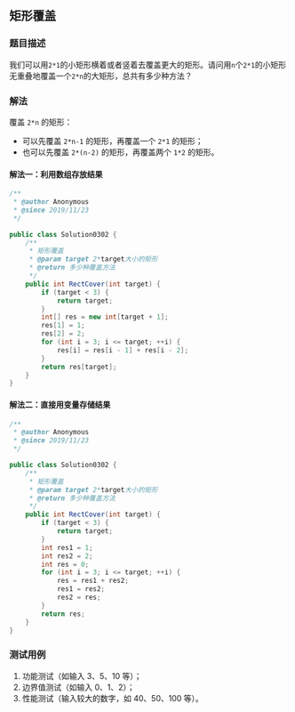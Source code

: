 ## 矩形覆盖

### 题目描述
我们可以用`2*1`的小矩形横着或者竖着去覆盖更大的矩形。请问用`n`个`2*1`的小矩形无重叠地覆盖一个`2*n`的大矩形，总共有多少种方法？

### 解法
覆盖 `2*n` 的矩形：
- 可以先覆盖 `2*n-1` 的矩形，再覆盖一个 `2*1` 的矩形；
- 也可以先覆盖 `2*(n-2)` 的矩形，再覆盖两个 `1*2` 的矩形。

#### 解法一：利用数组存放结果
```java
/**
 * @author Anonymous
 * @since 2019/11/23
 */

public class Solution0302 {
    /**
     * 矩形覆盖
     * @param target 2*target大小的矩形
     * @return 多少种覆盖方法
     */
    public int RectCover(int target) {
        if (target < 3) {
            return target;
        }
        int[] res = new int[target + 1];
        res[1] = 1;
        res[2] = 2;
        for (int i = 3; i <= target; ++i) {
            res[i] = res[i - 1] + res[i - 2];
        }
        return res[target];
    }
}
```

#### 解法二：直接用变量存储结果
```java
/**
 * @author Anonymous
 * @since 2019/11/23
 */

public class Solution0302 {
    /**
     * 矩形覆盖
     * @param target 2*target大小的矩形
     * @return 多少种覆盖方法
     */
    public int RectCover(int target) {
        if (target < 3) {
            return target;
        }
        int res1 = 1;
        int res2 = 2;
        int res = 0;
        for (int i = 3; i <= target; ++i) {
            res = res1 + res2;
            res1 = res2;
            res2 = res;
        }
        return res;
    }
}
```


### 测试用例
1. 功能测试（如输入 3、5、10 等）；
2. 边界值测试（如输入 0、1、2）；
3. 性能测试（输入较大的数字，如 40、50、100 等）。